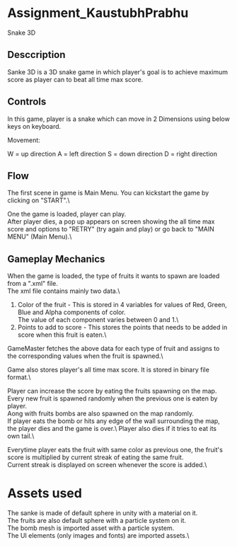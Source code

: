 # Assignment_KaustubhPrabhu

Snake 3D


## Desccription

Sanke 3D is a 3D snake game in which player's goal is to achieve maximum score as player can to beat all time max score.


## Controls

In this game, player is a snake which can move in 2 Dimensions using below keys on keyboard.

Movement:

W = up direction
A = left direction
S = down direction
D = right direction


## Flow

The first scene in game is Main Menu. You can kickstart the game by clicking on "START".\

One the game is loaded, player can play. \
After player dies, a pop up appears on screen showing the all time max score and options to "RETRY" (try again and play) or go back to "MAIN MENU" (Main Menu).\


## Gameplay Mechanics

When the game is loaded, the type of fruits it wants to spawn are loaded from a ".xml" file. \
The xml file contains mainly two data.\

1. Color of the fruit - This is stored in 4 variables for values of Red, Green, Blue and Alpha components of color. \
                        The value of each component varies between 0 and 1.\
2. Points to add to score - This stores the points that needs to be added in score when this fruit is eaten.\

GameMaster fetches the above data for each type of fruit and assigns to the corresponding values when the fruit is spawned.\


Game also stores player's all time max score. It is stored in binary file format.\

Player can increase the score by eating the fruits spawning on the map. Every new fruit is spawned randomly when the previous one is eaten by player.\
Aong with fruits bombs are also spawned on the map randomly.\
If player eats the bomb or hits any edge of the wall surrounding the map, the player dies and the game is over.\ 
Player also dies if it tries to eat its own tail.\

Everytime player eats the fruit with same color as previous one, the fruit's score is multiplied by current streak of eating the same fruit. \
Current streak is displayed on screen whenever the score is added.\

# Assets used

The sanke is made of default sphere in unity with a material on it.\
The fruits are also default sphere with a particle system on it.\
The bomb mesh is imported asset with a particle system.\
The UI elements (only images and fonts) are imported assets.\